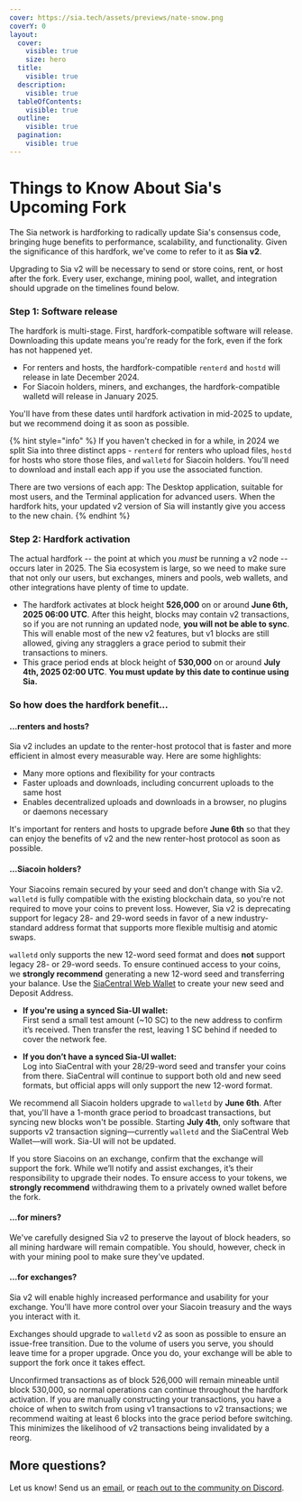 ```yaml
---
cover: https://sia.tech/assets/previews/nate-snow.png
coverY: 0
layout:
  cover:
    visible: true
    size: hero
  title:
    visible: true
  description:
    visible: true
  tableOfContents:
    visible: true
  outline:
    visible: true
  pagination:
    visible: true
---
```


# Things to Know About Sia's Upcoming Fork

The Sia network is hardforking to radically update Sia's consensus code, bringing huge benefits to performance, scalability, and functionality. Given the significance of this hardfork, we've come to refer to it as **Sia v2**.

Upgrading to Sia v2 will be necessary to send or store coins, rent, or host after the fork. Every user, exchange, mining pool, wallet, and integration should upgrade on the timelines found below.

### Step 1: Software release

The hardfork is multi-stage. First, hardfork-compatible software will release. Downloading this update means you're ready for the fork, even if the fork has not happened yet.

* For renters and hosts, the hardfork-compatible `renterd` and `hostd` will release in late December 2024.
* For Siacoin holders, miners, and exchanges, the hardfork-compatible walletd will release in January 2025.

You'll have from these dates until hardfork activation in mid-2025 to update, but we recommend doing it as soon as possible.

{% hint style="info" %}
If you haven't checked in for a while, in 2024 we split Sia into three distinct apps - `renterd` for renters who upload files, `hostd` for hosts who store those files, and `walletd` for Siacoin holders. You'll need to download and install each app if you use the associated function.

There are two versions of each app: The Desktop application, suitable for most users, and the Terminal application for advanced users. When the hardfork hits, your updated v2 version of Sia will instantly give you access to the new chain.
{% endhint %}

### Step 2: Hardfork activation

The actual hardfork -- the point at which you _must_ be running a v2 node -- occurs later in 2025. The Sia ecosystem is large, so we need to make sure that not only our users, but exchanges, miners and pools, web wallets, and other integrations have plenty of time to update.

* The hardfork activates at block height **526,000** on or around **June 6th, 2025 06:00 UTC**. After this height, blocks may contain v2 transactions, so if you are not running an updated node, **you will not be able to sync**. This will enable most of the new v2 features, but v1 blocks are still allowed, giving any stragglers a grace period to submit their transactions to miners.
* This grace period ends at block height of **530,000** on or around **July 4th, 2025 02:00 UTC**. **You must update by this date to continue using Sia.**

### So how does the hardfork benefit...

#### ...renters and hosts?

Sia v2 includes an update to the renter-host protocol that is faster and more efficient in almost every measurable way. Here are some highlights:

* Many more options and flexibility for your contracts
* Faster uploads and downloads, including concurrent uploads to the same host
* Enables decentralized uploads and downloads in a browser, no plugins or daemons necessary

It's important for renters and hosts to upgrade before **June 6th** so that they can enjoy the benefits of v2 and the new renter-host protocol as soon as possible.

#### ...Siacoin holders?

Your Siacoins remain secured by your seed and don’t change with Sia v2. `walletd` is fully compatible with the existing blockchain data, so you're not required to move your coins to prevent loss. However, Sia v2 is deprecating support for legacy 28- and 29-word seeds in favor of a new industry-standard address format that supports more flexible multisig and atomic swaps.

`walletd` only supports the new 12-word seed format and does **not** support legacy 28- or 29-word seeds. To ensure continued access to your coins, we **strongly recommend** generating a new 12-word seed and transferring your balance. Use the [SiaCentral Web Wallet](https://wallet.siacentral.com/) to create your new seed and Deposit Address.

- **If you're using a synced Sia-UI wallet:**  
  First send a small test amount (~10 SC) to the new address to confirm it’s received. Then transfer the rest, leaving 1 SC behind if needed to cover the network fee.

- **If you don’t have a synced Sia-UI wallet:**  
  Log into SiaCentral with your 28/29-word seed and transfer your coins from there. SiaCentral will continue to support both old and new seed formats, but official apps will only support the new 12-word format.

We recommend all Siacoin holders upgrade to `walletd` by **June 6th**. After that, you'll have a 1-month grace period to broadcast transactions, but syncing new blocks won't be possible. Starting **July 4th**, only software that supports v2 transaction signing—currently `walletd` and the SiaCentral Web Wallet—will work. Sia-UI will not be updated.

If you store Siacoins on an exchange, confirm that the exchange will support the fork. While we’ll notify and assist exchanges, it’s their responsibility to upgrade their nodes. To ensure access to your tokens, we **strongly recommend** withdrawing them to a privately owned wallet before the fork.

#### ...for miners?

We've carefully designed Sia v2 to preserve the layout of block headers, so all mining hardware will remain compatible. You should, however, check in with your mining pool to make sure they've updated.

#### ...for exchanges?

Sia v2 will enable highly increased performance and usability for your exchange. You'll have more control over your Siacoin treasury and the ways you interact with it.

Exchanges should upgrade to `walletd` v2 as soon as possible to ensure an issue-free transition. Due to the volume of users you serve, you should leave time for a proper upgrade. Once you do, your exchange will be able to support the fork once it takes effect.

Unconfirmed transactions as of block 526,000 will remain mineable until block 530,000, so normal operations can continue throughout the hardfork activation. If you are manually constructing your transactions, you have a choice of when to switch from using v1 transactions to v2 transactions; we recommend waiting at least 6 blocks into the grace period before switching. This minimizes the likelihood of v2 transactions being invalidated by a reorg.

## More questions?

Let us know! Send us an [email](mailto:hello@sia.tech), or [reach out to the community on Discord](https://discord.gg/sia).
